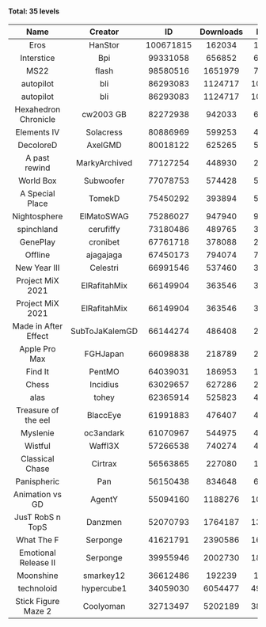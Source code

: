 #### Total: 35 levels

| Name | Creator | ID | Downloads | Likes |
|:---:|:---:|:---:|:---:|:---:|
| Eros | HanStor | 100671815 | 162034 | 13755
| Interstice | Bpi | 99331058 | 656852 | 69989
| MS22 | flash | 98580516 | 1651979 | 79469
| autopilot | bli | 86293083 | 1124717 | 102115
| autopilot | bli | 86293083 | 1124717 | 102115
| Hexahedron Chronicle | cw2003 GB | 82272938 | 942033 | 65653
| Elements IV | Solacress | 80886969 | 599253 | 41989
| DecoloreD | AxelGMD | 80018122 | 625265 | 52898
| A past rewind | MarkyArchived | 77127254 | 448930 | 29831
| World Box | Subwoofer | 77078753 | 574428 | 53860
| A Special Place | TomekD | 75450292 | 393894 | 57288
| Nightosphere | ElMatoSWAG | 75286027 | 947940 | 93094
| spinchland | cerufiffy | 73180486 | 489765 | 37394
| GenePlay | cronibet | 67761718 | 378088 | 24179
| Offline | ajagajaga | 67450173 | 794074 | 76680
| New Year III | Celestri | 66991546 | 537460 | 35047
| Project MiX 2021 | ElRafitahMix | 66149904 | 363546 | 30297
| Project MiX 2021 | ElRafitahMix | 66149904 | 363546 | 30297
| Made in After Effect | SubToJaKalemGD | 66144274 | 486408 | 28823
| Apple Pro Max | FGHJapan | 66098838 | 218789 | 20808
| Find It | PentMO | 64039031 | 186953 | 13215
| Chess | Incidius | 63029657 | 627286 | 28081
| alas | tohey | 62365914 | 525823 | 44446
| Treasure of the eel | BlaccEye | 61991883 | 476407 | 45316
| Myslenie | oc3andark | 61070967 | 544975 | 40776
| Wistful | Waffl3X | 57266538 | 740274 | 42293
| Classical Chase | Cirtrax | 56563865 | 227080 | 15284
| Panispheric | Pan | 56150438 | 834648 | 64162
| Animation vs GD | AgentY | 55094160 | 1188276 | 102574
| JusT RobS n TopS | Danzmen | 52070793 | 1764187 | 132377
| What The F | Serponge | 41621791 | 2390586 | 161322
| Emotional Release II | Serponge | 39955946 | 2002730 | 181347
| Moonshine | smarkey12 | 36612486 | 192239 | 10053
| technoloid | hypercube1 | 34059030 | 6054477 | 495060
| Stick Figure Maze 2 | Coolyoman | 32713497 | 5202189 | 386876
